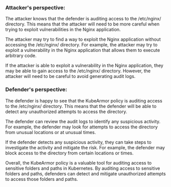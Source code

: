 
### Attacker's perspective:

The attacker knows that the defender is auditing access to the /etc/nginx/ directory. This means that the attacker will need to be more careful when trying to exploit vulnerabilities in the Nginx application.

The attacker may try to find a way to exploit the Nginx application without accessing the /etc/nginx/ directory. For example, the attacker may try to exploit a vulnerability in the Nginx application that allows them to execute arbitrary code.

If the attacker is able to exploit a vulnerability in the Nginx application, they may be able to gain access to the /etc/nginx/ directory. However, the attacker will need to be careful to avoid generating audit logs.

### Defender's perspective:

The defender is happy to see that the KubeArmor policy is auditing access to the /etc/nginx/ directory. This means that the defender will be able to detect any unauthorized attempts to access the directory.

The defender can review the audit logs to identify any suspicious activity. For example, the defender may look for attempts to access the directory from unusual locations or at unusual times.

If the defender detects any suspicious activity, they can take steps to investigate the activity and mitigate the risk. For example, the defender may block access to the directory from certain locations or times.

Overall, the KubeArmor policy is a valuable tool for auditing access to sensitive folders and paths in Kubernetes. By auditing access to sensitive folders and paths, defenders can detect and mitigate unauthorized attempts to access those folders and paths.
